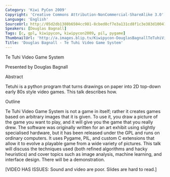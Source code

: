 ```yaml
---
Category: 'Kiwi PyCon 2009'
Copyright: 'Creative Commons Attribution-NonCommercial-ShareAlike 3.0'
Language: 'English'
SourceUrl: http://05d2db1380b6504cc981-8cbed8cf7e3a131cd8f1c3e383d10041.r93.cf2.rackcdn.com/kiwi-pycon-2009/111_douglas-bagnall-te-tuhi-video-game-system.flv
Speakers: [Douglas Bagnall]
Tags: [c, gpl, kiwipycon, kiwipycon2009, pil, pygame]
ThumbnailUrl: 'http://a.images.blip.tv/Kiwipycon-DouglasBagnallTeTuhiVideoGameSystem481-359.jpg'
Title: 'Douglas Bagnall - Te Tuhi Video Game System'
---
```

Te Tuhi Video Game System

Presented by Douglas Bagnall

Abstract

Tetuhi is a python program that turns drawings on paper into 2D top-down early
80s style video games. This talk describes how.

Outline

Te Tuhi Video Game System is not a game in itself; rather it creates games
based on arbitrary images that it is given. To use it, you draw a picture of
the game you want to play, and it will give you the game that you really drew.
The software was originally written for an art exhibit using slightly
specialised hardware, but it has been released under the GPL and runs on
ordinary computers. It uses Pygame, PIL, and custom C extensions that allow it
to evolve a playable game from a wide variety of pictures. This talk will
discuss the techniques used (both refined algorithms and hacky heuristics) and
cover topics such as image analysis, machine learning, and interface design.
There will be a demonstration.

[VIDEO HAS ISSUES: Sound and video are poor. Slides are hard to read.]

